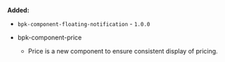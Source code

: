 **Added:**
 - `bpk-component-floating-notification` - `1.0.0`

- bpk-component-price
  - Price is a new component to ensure consistent display of pricing.
